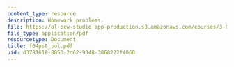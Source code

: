 ```yaml
---
content_type: resource
description: Homework problems.
file: https://ol-ocw-studio-app-production.s3.amazonaws.com/courses/3-012-fundamentals-of-materials-science-fall-2005/d378161888532d6293483868222f4060_f04ps8_sol.pdf
file_type: application/pdf
resourcetype: Document
title: f04ps8_sol.pdf
uid: d3781618-8853-2d62-9348-3868222f4060
---
```


